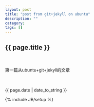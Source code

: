 ```yaml
---
layout: post
title: "post from git+jekyll on ubuntu"
description: ""
category: 
tags: []
---
```

<h2>{{ page.title }}</h2>
　　<p>第一篇从ubuntu+git+jekyll的文章</p>
　　<p>{{ page.date | date_to_string }}</p>
{% include JB/setup %}
